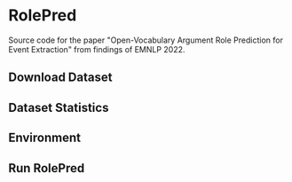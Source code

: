 # RolePred
Source code for the paper "Open-Vocabulary Argument Role Prediction for Event Extraction" from findings of EMNLP 2022.


## Download Dataset

## Dataset Statistics

## Environment

## Run RolePred

